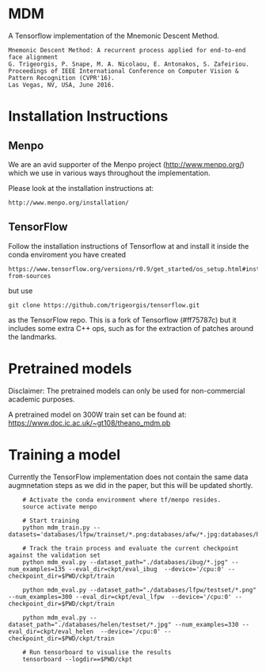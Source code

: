 # MDM

A Tensorflow implementation of the Mnemonic Descent Method.

    Mnemonic Descent Method: A recurrent process applied for end-to-end face alignment
    G. Trigeorgis, P. Snape, M. A. Nicolaou, E. Antonakos, S. Zafeiriou.
    Proceedings of IEEE International Conference on Computer Vision & Pattern Recognition (CVPR'16).
    Las Vegas, NV, USA, June 2016.

# Installation Instructions


## Menpo

We are an avid supporter of the Menpo project (http://www.menpo.org/) which we use
in various ways throughout the implementation.

Please look at the installation instructions at:

    http://www.menpo.org/installation/

## TensorFlow

Follow the installation instructions of Tensorflow at and install it inside the conda enviroment you have created

    https://www.tensorflow.org/versions/r0.9/get_started/os_setup.html#installing-from-sources

but use 

    git clone https://github.com/trigeorgis/tensorflow.git

as the TensorFlow repo. This is a fork of Tensorflow (#ff75787c) but it includes some
extra C++ ops, such as for the extraction of patches around the landmarks.

# Pretrained models

Disclaimer:
The pretrained models can only be used for non-commercial academic purposes.

A pretrained model on 300W train set can be found at: https://www.doc.ic.ac.uk/~gt108/theano_mdm.pb

# Training a model
Currently the TensorFlow implementation does not contain the same data augmnetation steps
as we did in the paper, but this will be updated shortly.

```
    # Activate the conda environment where tf/menpo resides.
    source activate menpo
    
    # Start training
    python mdm_train.py --datasets='databases/lfpw/trainset/*.png:databases/afw/*.jpg:databases/helen/trainset/*.jpg'
    
    # Track the train process and evaluate the current checkpoint against the validation set
    python mdm_eval.py --dataset_path="./databases/ibug/*.jpg" --num_examples=135 --eval_dir=ckpt/eval_ibug  --device='/cpu:0' --checkpoint_dir=$PWD/ckpt/train
    
    python mdm_eval.py --dataset_path="./databases/lfpw/testset/*.png" --num_examples=300 --eval_dir=ckpt/eval_lfpw  --device='/cpu:0' --checkpoint_dir=$PWD/ckpt/train
    
    python mdm_eval.py --dataset_path="./databases/helen/testset/*.jpg" --num_examples=330 --eval_dir=ckpt/eval_helen  --device='/cpu:0' --checkpoint_dir=$PWD/ckpt/train
    
    # Run tensorboard to visualise the results
    tensorboard --logdir==$PWD/ckpt
```


